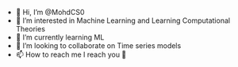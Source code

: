 - 👋 Hi, I’m @MohdCS0
- 👀 I’m interested in Machine Learning and Learning Computational Theories
- 🌱 I’m currently learning ML
- 💞️ I’m looking to collaborate on Time series models 
- 📫 How to reach me I reach you 👀

<!---
MohdCS0/MohdCS0 is a ✨ special ✨ repository because its `README.md` (this file) appears on your GitHub profile.
You can click the Preview link to take a look at your changes.
--->
